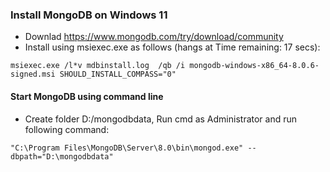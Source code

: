 ### Install MongoDB on Windows 11
* Downlad https://www.mongodb.com/try/download/community
* Install using msiexec.exe as follows (hangs at Time remaining: 17 secs):
```
msiexec.exe /l*v mdbinstall.log  /qb /i mongodb-windows-x86_64-8.0.6-signed.msi SHOULD_INSTALL_COMPASS="0"
```
#### Start MongoDB using command line
* Create folder D:/mongodbdata, Run cmd as Administrator and run following command:
```
"C:\Program Files\MongoDB\Server\8.0\bin\mongod.exe" --dbpath="D:\mongodbdata"
```
